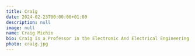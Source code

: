 ```yaml
---
title: Craig
date: 2024-02-23T00:00:00+01:00
description: null
image: null
name: Craig Michie
bio: Craig is a Professor in the Electronic And Electrical Engineering department with a focus on Measurement Science and Enabling Technologies.
photo: craig.jpg
---
```

